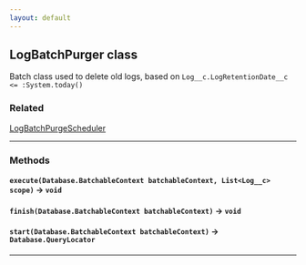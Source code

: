 ```yaml
---
layout: default
---
```


## LogBatchPurger class

Batch class used to delete old logs, based on `Log__c.LogRetentionDate__c <= :System.today()`

### Related

[LogBatchPurgeScheduler](NebulaLogger/log-management/LogBatchPurgeScheduler)

---

### Methods

#### `execute(Database.BatchableContext batchableContext, List<Log__c> scope)` → `void`

#### `finish(Database.BatchableContext batchableContext)` → `void`

#### `start(Database.BatchableContext batchableContext)` → `Database.QueryLocator`

---
